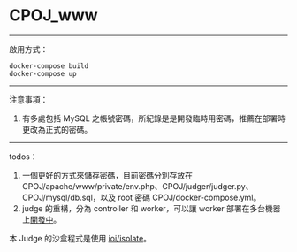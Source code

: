 # CPOJ_www
---
啟用方式：
```
docker-compose build
docker-compose up
```
---
注意事項：
1. 有多處包括 MySQL 之帳號密碼，所紀錄是是開發臨時用密碼，推薦在部署時更改為正式的密碼。
---
todos：
1. 一個更好的方式來儲存密碼，目前密碼分別存放在 CPOJ/apache/www/private/env.php、CPOJ/judger/judger.py、CPOJ/mysql/db.sql，以及 root 密碼 CPOJ/docker-compose.yml。
2. judge 的重構，分為 controller 和 worker，可以讓 worker 部署在多台機器上[開發中](https://github.com/LeeLin2602/CPOJ_Judge)。

本 Judge 的沙盒程式是使用 [ioi/isolate](https://github.com/ioi/isolate)。
